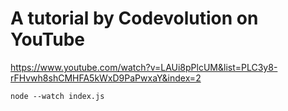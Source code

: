 # A tutorial by Codevolution on  YouTube

<https://www.youtube.com/watch?v=LAUi8pPlcUM&list=PLC3y8-rFHvwh8shCMHFA5kWxD9PaPwxaY&index=2>

```node --watch index.js```
